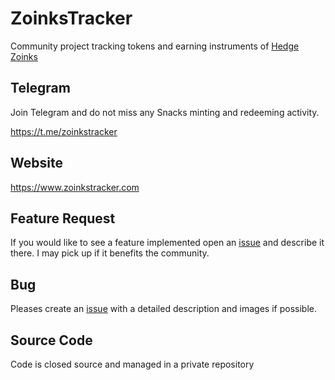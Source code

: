 # ZoinksTracker

Community project tracking tokens and earning instruments of [Hedge Zoinks](https://zoinks.fi)

## Telegram

Join Telegram and do not miss any Snacks minting and redeeming activity.

https://t.me/zoinkstracker

## Website

https://www.zoinkstracker.com

## Feature Request

If you would like to see a feature implemented open an [issue](https://github.com/porqueoutai/ZoinksTracker/issues) and describe it there. I may pick up if it benefits the community.

## Bug

Pleases create an [issue](https://github.com/porqueoutai/ZoinksTracker/issues) with a detailed description and images if possible.

## Source Code

Code is closed source and managed in a private repository
